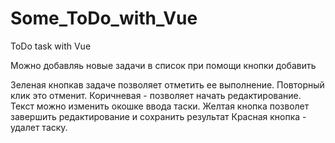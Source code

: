 # Some_ToDo_with_Vue
ToDo  task with Vue

Можно добавляь новые задачи в список при помощи кнопки добавить

Зеленая кнопкав задаче позволяет отметить ее выполнение. Повторный клик это отменит.
Коричневая - позволяет начать редактирование. Текст можно изменить окошке ввода таски.
Желтая кнопка позволет завершить редактирование и сохранить результат
Красная кнопка - удалет таску.
